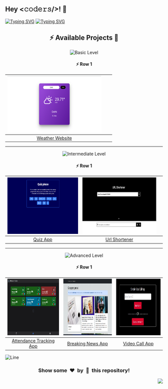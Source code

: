 <h2>Hey <𝚌𝚘𝚍𝚎𝚛𝚜/>! 👋</h2>

[![Typing SVG](https://readme-typing-svg.herokuapp.com?font=Fira+Code&size=60&pause=1000&center=true&vCenter=true&multiline=true&width=1000&height=100&lines=NEXT+JS+PROJECTS)](https://git.io/typing-svg)
[![Typing SVG](https://readme-typing-svg.demolab.com?font=Comfortaa&size=65&pause=400&color=18b8d0&center=true&vCenter=true&width=2000&height=200&lines=BASIC+LEVEL+PROJECTS;INTERMEDIATE+LEVEL+PROJECTS;ADVANCED+LEVEL+PROJECTS)](https://git.io/typing-svg)


<div align="center">

## :zap: Available Projects 🎉
<!-- ###################################################################################################################### -->
<!-- ###################################################################################################################### -->

![Basic Level](https://img.shields.io/badge/Level-Basic-00FF00?style=for-the-badge&logo=codeigniter)

#### :zap: Row 1

| <img src="./Basic/Weather-Website/screenshot.webp" width="300px" height="180px"> |  |  |
|:--:|:--:|:--:|
| [Weather Website](./Basic/Weather-Website) |  |  |

---
<!-- ###################################################################################################################### -->
<!-- ###################################################################################################################### -->

![Intermediate Level](https://img.shields.io/badge/Level-Intermediate-FFD700?style=for-the-badge&logo=codeigniter)

#### :zap: Row 1

| <img src="./Intermediate/Quiz-App/screenshot.webp" width="300px" height="180px"> | <img src="./Intermediate/Url-Shortener/screenshot.webp" width="300px" height="180px"> |  |
|:--:|:--:|:--:|
| [Quiz App](./Intermediate/Quiz-App) | [Url Shortener](./Intermediate/Url-Shortener) |  |

---
<!-- ###################################################################################################################### -->
<!-- ###################################################################################################################### -->

![Advanced Level](https://img.shields.io/badge/Level-Advanced-FF0000?style=for-the-badge&logo=codeigniter)

#### :zap: Row 1

| <img src="./Advanced/Attendance-Tracking-App/screenshot.webp" width="300px" height="180px"> | <img src="./Advanced/Breaking-News-App/screenshot.webp" width="300px" height="180px"> | <img src="./Advanced/Video-Call-App/screenshot.webp" width="300px" height="180px"> | 
|:--:|:--:|:--:|
| [Attendance Tracking App](./Advanced/Attendance-Tracking-App) | [Breaking News App](./Advanced/Breaking-News-App) |  [Video Call App](./Advanced/Video-Call-App)| |


</div>


![Line](https://github.com/Avdhesh-Varshney/WebMasterLog/assets/114330097/4b78510f-a941-45f8-a9d5-80ed0705e847)

<div align="center">
	<h3>Show some &nbsp;❤️&nbsp; by &nbsp;🌟&nbsp; this repository!</h3>
</div>

<a href="#top"><img src="https://img.shields.io/badge/⬆-Back%20to%20Top-red?style=for-the-badge" align="right"/></a>

